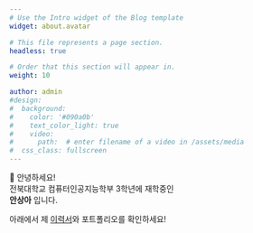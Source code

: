 ```yaml
---
# Use the Intro widget of the Blog template
widget: about.avatar

# This file represents a page section.
headless: true

# Order that this section will appear in.
weight: 10

author: admin
#design:
#  background:
#    color: '#090a0b'
#    text_color_light: true
#    video:
#      path:  # enter filename of a video in /assets/media
#  css_class: fullscreen
---
```

<p class="intro-text">
    👋 안녕하세요!<br>
    전북대학교 컴퓨터인공지능학부 3학년에 재학중인 <br>
    <strong>안상아</strong> 입니다.
</p>

아래에서 제 [이력서](/resume/)와 포트폴리오를 확인하세요!
